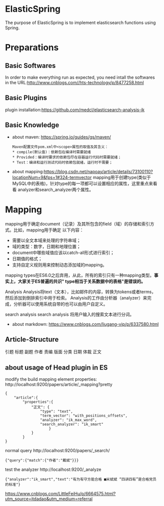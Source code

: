 # ElasticSpring
The purpose of ElasticSpring is to implement elasticsearch functions using Spring. 


# Preparations
## Basic Softwares
In order to make everything run as expected, you need intall the softwares in the URL:http://www.cnblogs.com//hts-technology/p/8477258.html
## Basic Plugins
plugin installation:https://github.com/medcl/elasticsearch-analysis-ik
## Basic Knowledge
* about maven: https://spring.io/guides/gs/maven/

      Maven配置文件pom.xml中<scope>属性的取值及其含义：
      * compile(默认值)：依赖包在编译时需要就绪
      * Provided：编译时要求的依赖包尽在容器运行代码时需要就绪；
      * Test：编译和运行测试代码时依赖包就绪，运行时不需要；
* about mapping:https://blog.csdn.net/napoay/article/details/73100110?locationNum=9&fps=1#324-termvector
mapping用于创建type(类似于MySQL中的表格)，针对type的每一项都可以设置相应的属性，这里重点来看看
analyzer和search_analyzer两个属性。
# Mapping
mapping用于确定document（记录）及其所包含的field（域）的存储和索引方式。比如，mapping用于确定
以下内容：

* 需要以全文本域来处理的字符串域；
* 域的类型：数字，日期和地理位置；
* document中哪些域值应该以catch-all形式进行索引；
* 日期值的格式；
* 支持自定义规则用来控制动态添加域的mapping。

mapping types在ES6.0之后弃用，从此，所有的索引只有一种mapping类型。<b>事实上，大家关于ES普遍的共识"
type相当于关系数据中的表格"是错误的。</b>

Analysis
Analysis将text（文本），比如邮件的内容，转换为tokens或者terms，然后添加到倒排索引中用于检索。
Analysis的工作由分析器（analyzer）来完成，分析器可以使用系统自带的也可以由用户自定义。

search analysis
search analysis 将用户输入的搜索文本进行分词。
* about markdown: https://www.cnblogs.com/liugang-vip/p/6337580.html

## Article-Structure
引题
标题
副题
作者
责编
版面
分类
日期
体裁
正文

## about usage of Head plugin in ES
modify the build mapping element properties:
http://localhost:9200/papers/article/_mapping?pretty

```
{
	"article":{
		"properties":{
			"正文": {
				"type": "text",
				"term_vector": "with_positions_offsets",
				"analyzer": "ik_max_word",
				"search_analyzer": "ik_smart"
					}
			}
		}
}
```

normal query
http://localhost:9200/papers/_search/
```aidl
{"query":{"match":{"作者":"戴斌"}}}
```
test the analyzer
http://localhost:9200/_analyze

```aidl
{"analyzer":"ik_smart","text":"有为有守方能合格 ■米斌斌 “四讲四有”是合格党员的标准"}
```

https://www.cnblogs.com/LittleFeiHu/p/6664575.html?utm_source=itdadao&utm_medium=referral